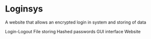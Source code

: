 # Loginsys
A website that allows an encrypted login in system and storing of data

Login-Logout
File storing 
Hashed passwords
GUI interface 
Website

